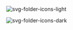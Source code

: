![svg-folder-icons-light](https://github.com/user-attachments/assets/70812ab5-3569-493a-8eea-fccef022c561)

![svg-folder-icons-dark](https://github.com/user-attachments/assets/08e80c19-85ea-46ed-b5ff-d43403849207)

